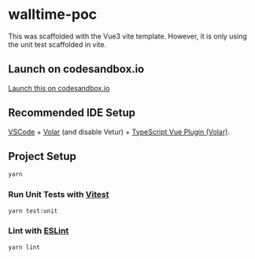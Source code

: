 # walltime-poc

This was scaffolded with the Vue3 vite template. However, it is only using the unit test scaffolded in vite.

## Launch on codesandbox.io

[Launch this on codesandbox.io](https://codesandbox.io/p/github/scvnc/walltime-poc/main?file=%2Fsrc%2FWallTime%2F__tests__%2FWallTime.spec.ts)

## Recommended IDE Setup

[VSCode](https://code.visualstudio.com/) + [Volar](https://marketplace.visualstudio.com/items?itemName=Vue.volar) (and disable Vetur) + [TypeScript Vue Plugin (Volar)](https://marketplace.visualstudio.com/items?itemName=Vue.vscode-typescript-vue-plugin).

## Project Setup

```sh
yarn
```

### Run Unit Tests with [Vitest](https://vitest.dev/)

```sh
yarn test:unit
```

### Lint with [ESLint](https://eslint.org/)

```sh
yarn lint
```
